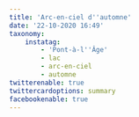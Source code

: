 ```yaml
---
title: 'Arc-en-ciel d''automne'
date: '22-10-2020 16:49'
taxonomy:
    instatag:
        - 'Pont-à-l''Âge'
        - lac
        - arc-en-ciel
        - automne
twitterenable: true
twittercardoptions: summary
facebookenable: true
---
```


